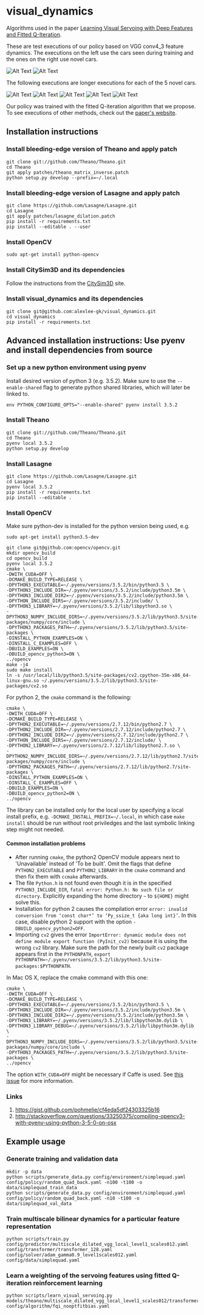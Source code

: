 # visual_dynamics
Algorithms used in the paper <a href="https://arxiv.org/abs/1703.11000" target="_blank">Learning Visual Servoing with Deep Features and Fitted Q-Iteration</a>.

These are test executions of our policy based on VGG conv4_3 feature dynamics. The executions on the left use the cars seen during training and the ones on the right use novel cars.

![Alt Text](http://rll.berkeley.edu/visual_servoing/images/fqi_local_level4_test.gif)
![Alt Text](http://rll.berkeley.edu/visual_servoing/images/fqi_local_level4_novel_test.gif)

The following executions are longer executions for each of the 5 novel cars.

![Alt Text](http://rll.berkeley.edu/visual_servoing/images/fqi_local_level4_1000_novel_test_94.gif)
![Alt Text](http://rll.berkeley.edu/visual_servoing/images/fqi_local_level4_1000_novel_test_55.gif)
![Alt Text](http://rll.berkeley.edu/visual_servoing/images/fqi_local_level4_1000_novel_test_57.gif)
![Alt Text](http://rll.berkeley.edu/visual_servoing/images/fqi_local_level4_1000_novel_test_13.gif)
![Alt Text](http://rll.berkeley.edu/visual_servoing/images/fqi_local_level4_1000_novel_test_14.gif)

Our policy was trained with the fitted Q-iteration algorithm that we propose.
To see executions of other methods, check out the <a href="http://rll.berkeley.edu/visual_servoing/" target="_blank">paper's website</a>.

## Installation instructions

### Install bleeding-edge version of Theano and apply patch
```
git clone git://github.com/Theano/Theano.git
cd Theano
git apply patches/theano_matrix_inverse.patch
python setup.py develop --prefix=~/.local
```

### Install bleeding-edge version of Lasagne and apply patch
```
git clone https://github.com/Lasagne/Lasagne.git
cd Lasagne
git apply patches/lasagne_dilation.patch
pip install -r requirements.txt
pip install --editable . --user
```

### Install OpenCV
```
sudo apt-get install python-opencv
```

### Install CitySim3D and its dependencies
Follow the instructions from the [CitySim3D](https://github.com/alexlee-gk/citysim3d) site.

### Install visual_dynamics and its dependencies
```
git clone git@github.com:alexlee-gk/visual_dynamics.git
cd visual_dynamics
pip install -r requirements.txt
```

## Advanced installation instructions: Use pyenv and install dependencies from source

### Set up a new python environment using pyenv

Install desired version of python 3 (e.g. 3.5.2). Make sure to use the `--enable-shared` flag to generate python shared libraries, which will later be linked to.
```
env PYTHON_CONFIGURE_OPTS="--enable-shared" pyenv install 3.5.2
```

### Install Theano
```
git clone git://github.com/Theano/Theano.git
cd Theano
pyenv local 3.5.2
python setup.py develop
```

### Install Lasagne
```
git clone https://github.com/Lasagne/Lasagne.git
cd Lasagne
pyenv local 3.5.2
pip install -r requirements.txt
pip install --editable .
```

### Install OpenCV
Make sure python-dev is installed for the python version being used, e.g.
```
sudo apt-get install python3.5-dev
```
```
git clone git@github.com:opencv/opencv.git
mkdir opencv_build
cd opencv_build
pyenv local 3.5.2
cmake \
-DWITH_CUDA=OFF \
-DCMAKE_BUILD_TYPE=RELEASE \
-DPYTHON3_EXECUTABLE=~/.pyenv/versions/3.5.2/bin/python3.5 \
-DPYTHON3_INCLUDE_DIR=~/.pyenv/versions/3.5.2/include/python3.5m \
-DPYTHON3_INCLUDE_DIR2=~/.pyenv/versions/3.5.2/include/python3.5m \
-DPYTHON_INCLUDE_DIRS=~/.pyenv/versions/3.5.2/include/ \
-DPYTHON3_LIBRARY=~/.pyenv/versions/3.5.2/lib/libpython3.so \
-DPYTHON3_NUMPY_INCLUDE_DIRS=~/.pyenv/versions/3.5.2/lib/python3.5/site-packages/numpy/core/include \
-DPYTHON3_PACKAGES_PATH=~/.pyenv/versions/3.5.2/lib/python3.5/site-packages \
-DINSTALL_PYTHON_EXAMPLES=ON \
-DINSTALL_C_EXAMPLES=OFF \
-DBUILD_EXAMPLES=ON \
-DBUILD_opencv_python3=ON \
../opencv
make -j4
sudo make install
ln -s /usr/local/lib/python3.5/site-packages/cv2.cpython-35m-x86_64-linux-gnu.so ~/.pyenv/versions/3.5.2/lib/python3.5/site-packages/cv2.so
```
For python 2, the `cmake` command is the following:
```
cmake \
-DWITH_CUDA=OFF \
-DCMAKE_BUILD_TYPE=RELEASE \
-DPYTHON2_EXECUTABLE=~/.pyenv/versions/2.7.12/bin/python2.7 \
-DPYTHON2_INCLUDE_DIR=~/.pyenv/versions/2.7.12/include/python2.7 \
-DPYTHON2_INCLUDE_DIR2=~/.pyenv/versions/2.7.12/include/python2.7 \
-DPYTHON_INCLUDE_DIRS=~/.pyenv/versions/2.7.12/include/ \
-DPYTHON2_LIBRARY=~/.pyenv/versions/2.7.12/lib/libpython2.7.so \
-DPYTHON2_NUMPY_INCLUDE_DIRS=~/.pyenv/versions/2.7.12/lib/python2.7/site-packages/numpy/core/include \
-DPYTHON2_PACKAGES_PATH=~/.pyenv/versions/2.7.12/lib/python2.7/site-packages \
-DINSTALL_PYTHON_EXAMPLES=ON \
-DINSTALL_C_EXAMPLES=OFF \
-DBUILD_EXAMPLES=ON \
-DBUILD_opencv_python2=ON \
../opencv
```

The library can be installed only for the local user by specifying a local install prefix, e.g. `-DCMAKE_INSTALL_PREFIX=~/.local`, in which case `make install` should be run without root priviledges and the last symbolic linking step might not needed.

#### Common installation problems
-  After running `cmake`, the python2 OpenCV module appears next to 'Unavailable' instead of 'To be built'. Omit the flags that define `PYTHON2_EXECUTABLE` and `PYTHON2_LIBRARY` in the `cmake` command and then fix them with `ccmake` afterwards.
- The file `Python.h` is not found even though it is in the specified `PYTHON3_INCLUDE_DIR`, `fatal error: Python.h: No such file or directory`. Explicitly expanding the home  directory `~` to `${HOME}` might solve this.
- Installation for python 2 causes the compilation error `error: invalid conversion from ‘const char*’ to ‘Py_ssize_t {aka long int}’`. In this case, disable python 2 support with the option `-DBUILD_opencv_python2=OFF`.
- Importing `cv2` gives the error `ImportError: dynamic module does not define module export function (PyInit_cv2)` because it is using the wrong `cv2` library. Make sure the path for the newly built `cv2` package appears first in the `PYTHONPATH`, `export PYTHONPATH=~/.pyenv/versions/3.5.2/lib/python3.5/site-packages:$PYTHONPATH`.

In Mac OS X, replace the cmake command with this one:
```
cmake \
-DWITH_CUDA=OFF \
-DCMAKE_BUILD_TYPE=RELEASE \
-DPYTHON3_EXECUTABLE=~/.pyenv/versions/3.5.2/bin/python3.5 \
-DPYTHON3_INCLUDE_DIR=~/.pyenv/versions/3.5.2/include/python3.5m \
-DPYTHON3_INCLUDE_DIR2=~/.pyenv/versions/3.5.2/include/python3.5m \
-DPYTHON3_LIBRARY=~/.pyenv/versions/3.5.2/lib/libpython3m.dylib \
-DPYTHON3_LIBRARY_DEBUG=~/.pyenv/versions/3.5.2/lib/libpython3m.dylib \
-DPYTHON3_NUMPY_INCLUDE_DIRS=~/.pyenv/versions/3.5.2/lib/python3.5/site-packages/numpy/core/include \
-DPYTHON3_PACKAGES_PATH=~/.pyenv/versions/3.5.2/lib/python3.5/site-packages \
../opencv
```
The option `WITH_CUDA=OFF` might be necessary if Caffe is used. See [this issue](https://github.com/BVLC/caffe/issues/2256) for more information.

### Links
1. https://gist.github.com/pohmelie/cf4eda5df24303325b16
2. http://stackoverflow.com/questions/33250375/compiling-opencv3-with-pyenv-using-python-3-5-0-on-osx


## Example usage

### Generate training and validation data
```
mkdir -p data
python scripts/generate_data.py config/environment/simplequad.yaml config/policy/random_quad_back.yaml -n100 -t100 -o data/simplequad_train_data
python scripts/generate_data.py config/environment/simplequad.yaml config/policy/random_quad_back.yaml -n10 -t100 -o data/simplequad_val_data
```

### Train multiscale bilinear dynamics for a particular feature representation
```
python scripts/train.py config/predictor/multiscale_dilated_vgg_local_level1_scales012.yaml config/transformer/transformer_128.yaml config/solver/adam_gamma0.9_level1scales012.yaml config/data/simplequad.yaml
```

### Learn a weighting of the servoing features using fitted Q-iteration reinforcement learning
```
python scripts/learn_visual_servoing.py models/theano/multiscale_dilated_vgg_local_level1_scales012/transformer_128/adam_gamma0.9_level1scales012/simplequad/_iter_10000_model.yaml config/algorithm/fqi_nooptfitbias.yaml
```
